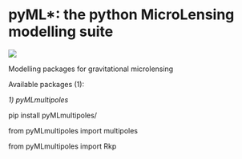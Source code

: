 # pyML*: the python MicroLensing modelling suite

<a href="https://travis-ci.org/ArnaudCassan/microlensing"><img src="https://travis-ci.org/ArnaudCassan/microlensing.svg?branch=master"></a>

Modelling packages for gravitational microlensing

Available packages (1):

*1) pyMLmultipoles*

pip install pyMLmultipoles/

from pyMLmultipoles import multipoles

from pyMLmultipoles import Rkp
    
